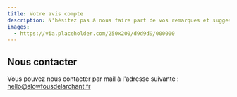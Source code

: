```yaml
---
title: Votre avis compte
description: N'hésitez pas à nous faire part de vos remarques et suggestions.
images:
  - https://via.placeholder.com/250x200/d9d9d9/000000
---
```

## Nous contacter

Vous pouvez nous contacter par mail à l'adresse suivante : [hello@slowfousdelarchant.fr](hello@slowfousdelarchant.fr)

